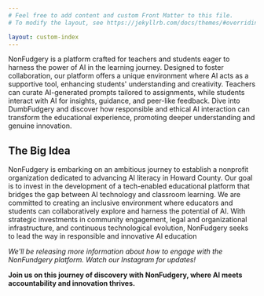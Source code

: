 ```yaml
---
# Feel free to add content and custom Front Matter to this file.
# To modify the layout, see https://jekyllrb.com/docs/themes/#overriding-theme-defaults

layout: custom-index
---
```


NonFudgery is a platform crafted for teachers and students eager to harness the power of AI in the learning journey. Designed to foster collaboration, our platform offers a unique environment where AI acts as a supportive tool, enhancing students' understanding and creativity. Teachers can curate AI-generated prompts tailored to assignments, while students interact with AI for insights, guidance, and peer-like feedback. Dive into DumbFudgery and discover how responsible and ethical AI interaction can transform the educational experience, promoting deeper understanding and genuine innovation.

## The Big Idea
NonFudgery is embarking on an ambitious journey to establish a nonprofit organization dedicated to advancing AI literacy in Howard County. Our goal is to invest in the development of a tech-enabled educational platform that bridges the gap between AI technology and classroom learning. We are committed to creating an inclusive environment where educators and students can collaboratively explore and harness the potential of AI. With strategic investments in community engagement, legal and organizational infrastructure, and continuous technological evolution, NonFudgery seeks to lead the way in responsible and innovative AI education


_We'll be releasing more information about how to engage with the NonFundgery platform.  Watch our Instagram for updates!_

**Join us on this journey of discovery with NonFudgery, where AI meets accountability and innovation thrives.**